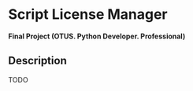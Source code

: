 # Script License Manager
**Final Project (OTUS. Python Developer. Professional)**

## Description
TODO